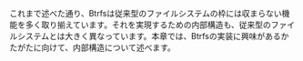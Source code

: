 これまで述べた通り、Btrfsは従来型のファイルシステムの枠には収まらない機能を多く取り揃えています。それを実現するための内部構造も、従来型のファイルシステムとは大きく異なっています。本章では、Btrfsの実装に興味があるかたがたに向けて、内部構造について述べます。

